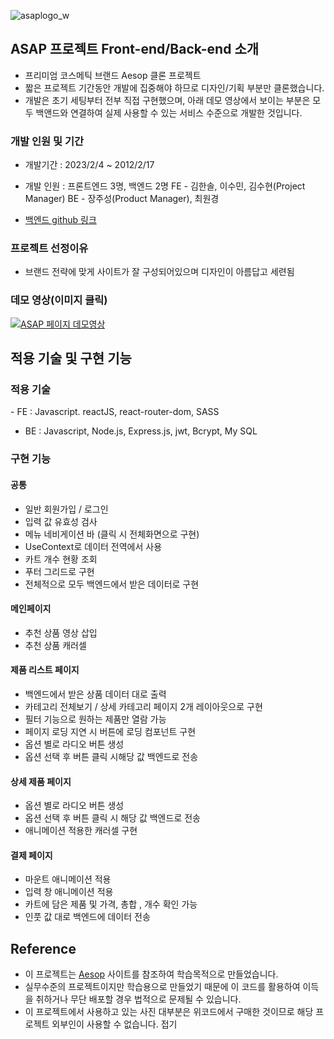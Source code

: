 ​![asaplogo_w](https://user-images.githubusercontent.com/118322531/219989726-44085f88-591e-4586-ab14-e86adb52f667.png)


## ASAP 프로젝트 Front-end/Back-end 소개

- 프리미엄 코스메틱 브랜드 Aesop 클론 프로젝트
- 짧은 프로젝트 기간동안 개발에 집중해야 하므로 디자인/기획 부분만 클론했습니다.
- 개발은 초기 세팅부터 전부 직접 구현했으며, 아래 데모 영상에서 보이는 부분은 모두 백앤드와 연결하여 실제 사용할 수 있는 서비스 수준으로 개발한 것입니다.
  ​

### 개발 인원 및 기간

- 개발기간 : 2023/2/4 ~ 2012/2/17
- 개발 인원 : 프론트엔드 3명, 백엔드 2명
  FE - 김한솔, 이수민, 김수현(Project Manager)
  BE - 장주성(Product Manager), 최원경

- [백엔드 github 링크](https://github.com/wecode-bootcamp-korea/42-1st-ASAP-backend.git)
  ​

### 프로젝트 선정이유

- ​브랜드 전략에 맞게 사이트가 잘 구성되어있으며 디자인이 아름답고 세련됨

### 데모 영상(이미지 클릭)

[![ASAP 페이지 데모영상](http://img.youtu.be/oADqkrk6GPM/0.jpg)](https://youtu.be/oADqkrk6GPM)
​

## 적용 기술 및 구현 기능

### 적용 기술

​- FE : ​Javascript. reactJS, react-router-dom, SASS

- BE : Javascript, Node.js, Express.js, jwt, Bcrypt, My SQL

### 구현 기능

#### 공통

- 일반 회원가입 / 로그인
- 입력 값 유효성 검사
- 메뉴 네비게이션 바 (클릭 시 전체화면으로 구현)
- UseContext로 데이터 전역에서 사용
- 카트 개수 현황 조회
- 푸터 그리드로 구현
- 전체적으로 모두 백엔드에서 받은 데이터로 구현
  ​

#### 메인페이지

- 추천 상품 영상 삽입
- 추천 상품 캐러셀

#### 제품 리스트 페이지

- 백엔드에서 받은 상품 데이터 대로 출력
- 카테고리 전체보기 / 상세 카테고리 페이지 2개 레이아웃으로 구현
- 필터 기능으로 원하는 제품만 열람 가능
- 페이지 로딩 지연 시 버튼에 로딩 컴포넌트 구현
- 옵션 별로 라디오 버튼 생성
- 옵션 선택 후 버튼 클릭 시해당 값 백엔드로 전송

#### 상세 제품 페이지

- 옵션 별로 라디오 버튼 생성
- 옵션 선택 후 버튼 클릭 시 해당 값 백엔드로 전송
- 애니메이션 적용한 캐러셀 구현

#### 결제 페이지

- 마운트 애니메이션 적용
- 입력 창 애니메이션 적용
- 카트에 담은 제품 및 가격, 총합 , 개수 확인 가능
- 인풋 값 대로 백엔드에 데이터 전송

## Reference

- 이 프로젝트는 [Aesop](https://www.aesop.com/kr/) 사이트를 참조하여 학습목적으로 만들었습니다.
- 실무수준의 프로젝트이지만 학습용으로 만들었기 때문에 이 코드를 활용하여 이득을 취하거나 무단 배포할 경우 법적으로 문제될 수 있습니다.
- 이 프로젝트에서 사용하고 있는 사진 대부분은 위코드에서 구매한 것이므로 해당 프로젝트 외부인이 사용할 수 없습니다.
  접기
